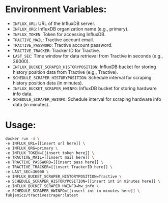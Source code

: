 # Environment Variables:
- `INFLUX_URL`: URL of the InfluxDB server.
- `INFLUX_ORG`: InfluxDB organization name (e.g., primary).
- `INFLUX_TOKEN`: Token for accessing InfluxDB.
- `TRACTIVE_MAIL`: Tractive account email.
- `TRACTIVE_PASSWORD`: Tractive account password.
- `TRACTIVE_TRACKER`: Tracker ID for Tractive.
- `LAST_SEC`: Time window for data retrieval from Tractive in seconds (e.g., 36000).
- `INFLUX_BUCKET_SCRAPER_HISTORYPOSITION`: InfluxDB bucket for storing history position data from Tractive (e.g., Tractive).
- `SCHEDULE_SCRAPER_HISTORYPOSITION`: Schedule interval for scraping history position data (in minutes).
- `INFLUX_BUCKET_SCRAPER_HWINFO`: InfluxDB bucket for storing hardware info data.
- `SCHEDULE_SCRAPER_HWINFO`: Schedule interval for scraping hardware info data (in minutes).

# Usage:
```bash
docker run -d \
-e INFLUX_URL=[[insert url here]] \
-e INFLUX_ORG=primary \
-e INFLUX_TOKEN=[[insert token here]] \
-e TRACTIVE_MAIL=[[insert mail here]] \
-e TRACTIVE_PASSWORD=[[insert pass here]] \
-e TRACTIVE_TRACKER=[[insert TrackerID here]] \
-e LAST_SEC=36000 \
-e INFLUX_BUCKET_SCRAPER_HISTORYPOSITION=Tractive \
-e SCHEDULE_SCRAPER_HISTORYPOSITION=[[insert int in minutes here]] \
-e INFLUX_BUCKET_SCRAPER_HWINFO=hw_info \
-e SCHEDULE_SCRAPER_HWINFO=[[insert int in minutes here]] \
fukjemicz/tractivescraper:latest
```
